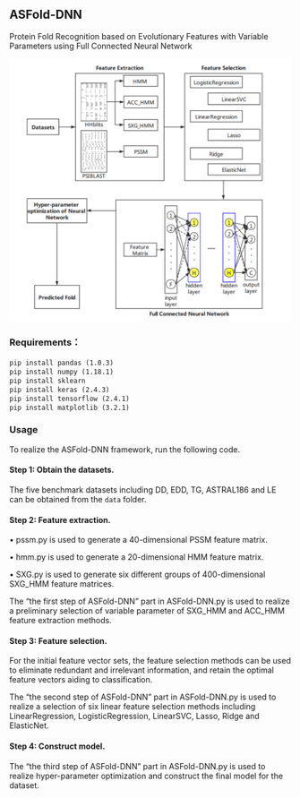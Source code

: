 ## ASFold-DNN

Protein Fold Recognition based on Evolutionary Features with Variable Parameters using Full Connected Neural Network

![window_graph](./preview/flowchart.png)

### Requirements：

```python3
pip install pandas (1.0.3)
pip install numpy (1.18.1)
pip install sklearn 
pip install keras (2.4.3)
pip install tensorflow (2.4.1)
pip install matplotlib (3.2.1)
```
### Usage
To realize the ASFold-DNN framework, run the following code.

#### Step 1: Obtain the datasets.
The five benchmark datasets including DD, EDD, TG, ASTRAL186 and LE can be obtained from the `data`  folder.

#### Step 2: Feature extraction.
•	pssm.py is used to generate a 40-dimensional PSSM feature matrix.

•	hmm.py is used to generate a 20-dimensional HMM feature matrix.

•	SXG.py is used to generate six different groups of 400-dimensional SXG_HMM feature matrices.

The “the first step of ASFold-DNN” part in ASFold-DNN.py is used to realize a preliminary selection of variable parameter of SXG_HMM and ACC_HMM feature extraction methods. 

#### Step 3: Feature selection.
For the initial feature vector sets, the feature selection methods can be used to eliminate redundant and irrelevant information, and retain the optimal feature vectors aiding to classification.

The “the second step of ASFold-DNN” part in ASFold-DNN.py is used to realize a selection of six linear feature selection methods including LinearRegression, LogisticRegression, LinearSVC, Lasso, Ridge and ElasticNet. 

#### Step 4: Construct model.
The “the third step of ASFold-DNN” part in ASFold-DNN.py is used to realize hyper-parameter optimization and construct the final model for the dataset.

